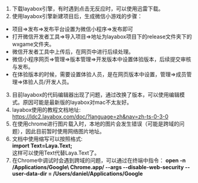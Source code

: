 # 
1. 下载layabox引擎，有时遇到点击无反应时，可以使用迅雷下载。
2. 使用layabox引擎新建项目后，生成微信小游戏的步骤：
* 项目=>发布=>发布平台设置为微信小程序=>发布即可
* 打开微信开发者工具=>导入项目=>地址为layabox项目下的release文件夹下的wxgame文件夹。
* 微信开发者工具中上传后，在网页中进行后续处理。
* 微信小程序网页=>管理=>版本管理=>开发版本中设置体验版本，后续提交审核与发布。
* 在体验版本的时候，需要设置体验人员，是在网页版本中设置，管理=>成员管理=>体验人员/开发人员。
3. 目前layabox的代码编辑器出现了问题，通过改换了版本，可以使用编辑模式。原因可能是最新版的layabox对mac不太友好。
4. layabox使用的教程文档地址:  
https://ldc2.layabox.com/doc/?language=zh&nav=zh-ts-0-3-0
5. 在使用chrome进行图片载入时，本地的图片会发生错误（可能是跨域的问题），因此目前暂时使用网络图片地址。
6. 文档中使用缩写可以按照格式:  
    **import Text=Laya.Text;**  
    这样可以使用Text代替Laya.Text了。
7. 在Chrome中调试时会遇到跨域的问题，可以通过在终端中指令：
**open -n /Applications/Google\ Chrome.app/ --args --disable-web-security  --user-data-dir = /Users/daniel/Applications/Google**
